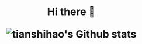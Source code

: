 <h1 align="center">

<center>Hi there 👋</center>

![tianshihao's Github stats](https://github-readme-stats.vercel.app/api?username=tianshihao&count_private=true&show_icons=true&theme=blueberry)

</h1>

<!--
**tianshihao/tianshihao** is a ✨ _special_ ✨ repository because its `README.md` (this file) appears on your GitHub profile.

Here are some ideas to get you started:

- 🔭 I’m currently working on ...
- 🌱 I’m currently learning ...
- 👯 I’m looking to collaborate on ...
- 🤔 I’m looking for help with ...
- 💬 Ask me about ...
- 📫 How to reach me: ...
- 😄 Pronouns: ...
- ⚡ Fun fact: ...
-->
